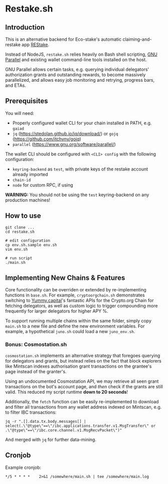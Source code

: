 # Restake.sh

## Introduction

This is an alternative backend for Eco-stake's automatic claiming-and-restake app [REStake](https://github.com/eco-stake/restake/).

Instead of NodeJS, `restake.sh` relies heavily on Bash shell scripting, [GNU Parallel](https://www.gnu.org/software/parallel/) and existing wallet command-line tools installed on the host.

GNU Parallel allows certain tasks, e.g. querying individual delegators' authorization grants and outstanding rewards, to become massively parallelized, and allows easy job monitoring and retrying, progress bars, and ETAs.

## Prerequisites

You will need:

   - Properly configured wallet CLI for your chain installed in PATH, e.g. `gaiad`
   - `jq` (https://stedolan.github.io/jq/download/) or `gojq` (https://github.com/itchyny/gojq)
   - `parallel` (https://www.gnu.org/software/parallel/)

The wallet CLI should be configured with `<CLI> config` with the following configuration:

   - `keyring-backend` as `test`, with private keys of the restake account already imported
   - `chain-id`
   - `node` for custom RPC, if using

**WARNING:** You should not be using the `test` keyring-backend on any production machines!

## How to use

    git clone ...
    cd restake.sh

    # edit configuration
    cp env.sh.sample env.sh
    vim env.sh

    # run script
    ./main.sh

## Implementing New Chains & Features

Core functionality can be overriden or extended by re-implementing functions in `base.sh`. For example, `cryptoorgchain.sh` demonstrates switching to [Yummy.capital](https://yummy.capital/)'s fantastic APIs for the Crypto.org Chain for fetching delegators, as well as custom logic to trigger compounding more frequently for larger delegators for higher APY %.

To support running multiple chains within the same folder, simply copy `main.sh` to a new file and define the new environment variables. For example, a hypothetical `juno.sh` could load a new `juno_env.sh`.

### Bonus: Cosmostation.sh

`cosmostation.sh` implements an alternative strategy that foregoes querying for delegators and grants, but instead relies on the fact that block explorers like Mintscan indexes authorisation grant transactions on the grantee's page instead of the granter's.

Using an undocumented Cosmostation API, we may retrieve all seen grant transactions on the bot's account page, and _then_ check if the grants are still valid. This reduced my script runtime **down to 20 seconds**!

Additionally, the `fetch` function can be easily re-implemented to download and filter all transactions from any wallet address indexed on Mintscan, e.g. to filter IBC transactions:

    jq -r ".[].data.tx.body.messages[] | select(.\"@type\"==\"/ibc.applications.transfer.v1.MsgTransfer\" or .\"@type\"==\"/ibc.core.channel.v1.MsgRecvPacket\")"

And merged with `jq` for further data-mining.

## Cronjob

Example cronjob:

    */5 * * * *    2>&1 /somewhere/main.sh | tee /somewhere/main.log

